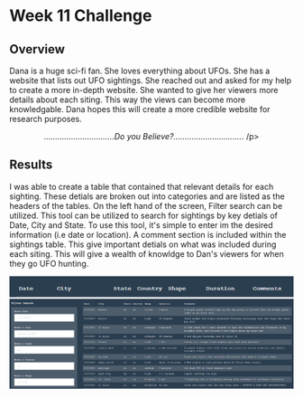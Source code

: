 # Week 11 Challenge

## Overview
 Dana is a huge sci-fi fan. She loves everything about UFOs. She has a website that lists out UFO sightings. She reached out and asked for my help to create a more in-depth website. She wanted to give her viewers more details about each siting. This way the views can become more knowledgable. Dana hopes this will create a more credible website for research purposes.
 
 <p align="center"
![NSASA UFO](https://github.com/LindsayTeeters/Week-11/blob/main/Static/Images/NASA%20UFO.jpg)
 
<i>...............................Do you Believe?...............................</i>
 /p>
## Results
 I was able to create a table that contained that relevant details for each sighting. These detials are broken out into categories and are listed as the headers of the tables. On the left hand of the screen, Filter search can be utilized. This tool can be utilized to search for sightings by key detials of Date, City and State. To use this tool, it's simple to enter im the desired information (i.e date or location). A comment section is included within the sightings table. This give important detials on what was included during each siting. This will give a wealth of knowldge to Dan's viewers for when they go UFO hunting. 

![Headers](https://github.com/LindsayTeeters/Week-11/blob/main/Static/Images/Header%20Bar.png?raw=true)
![Table and filter](https://github.com/LindsayTeeters/Week-11/blob/main/Static/Images/Table%20and%20Filter.png)

  
 
